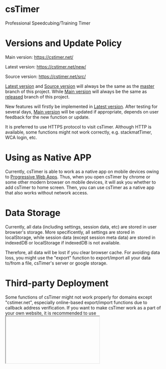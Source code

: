 # csTimer

Professional Speedcubing/Training Timer


# Versions and Update Policy

Main version: https://cstimer.net/

Latest version: https://cstimer.net/new/

Source version: https://cstimer.net/src/

[Latest version](https://cstimer.net/new/) and [Source version](https://cstimer.net/src/) will always be the same as the [master](https://github.com/cs0x7f/csTimer/tree/master) branch of this project. While [Main version](https://cstimer.net/) will always be the same as [released](https://github.com/cs0x7f/csTimer/tree/released) branch of this project.

New features will firstly be implemented in [Latest version](https://cstimer.net/new/). After testing for several days, [Main version](https://cstimer.net/) will be updated if appropriate, depends on user feedback for the new function or update.

It is preferred to use HTTPS protocol to visit csTimer. Although HTTP is available, some functions might not work correctly, e.g. stackmatTimer, WCA login, etc.


# Using as Native APP

Currently, csTimer is able to work as a native app on mobile devices owing to [Progressive Web Apps](https://developers.google.com/web/progressive-web-apps/). Thus, when you open csTimer by chrome or some other modern browser on mobile devices, it will ask you whether to add csTimer to home screen. Then, you can use csTimer as a native app that also works without network access.


# Data Storage

Currently, all data (including settings, session data, etc) are stored in user browser's storage. More specificently, all settings are stored in localStorage, while session data (except session meta data) are stored in indexedDB or localStorage if indexedDB is not available.

Therefore, all data will be lost if you clear browser cache. For avoiding data loss, you might use the "export" function to export/import all your data to/from a file, csTimer's server or google storage.


# Third-party Deployment

Some functions of csTimer might not work properly for domains except "cstimer.net", especially online-based export/import functions due to callback address verification. If you want to make csTimer work as a part of your own website, it is recommended to use <iframe>.

